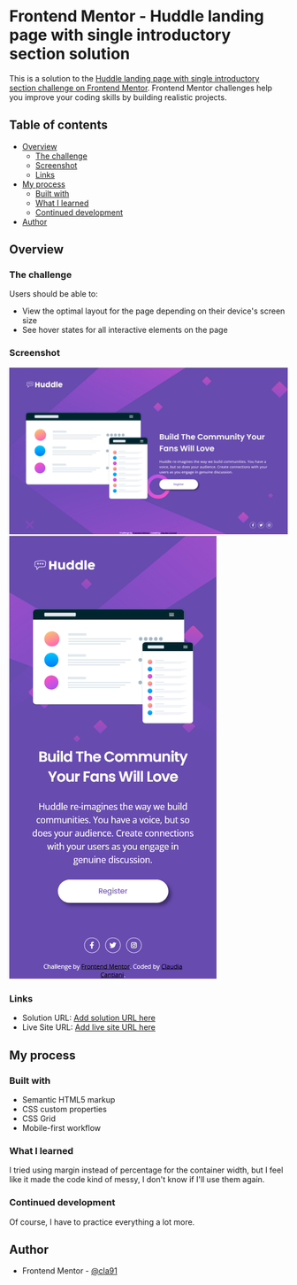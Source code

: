 # Frontend Mentor - Huddle landing page with single introductory section solution

This is a solution to the [Huddle landing page with single introductory section challenge on Frontend Mentor](https://www.frontendmentor.io/challenges/huddle-landing-page-with-a-single-introductory-section-B_2Wvxgi0). Frontend Mentor challenges help you improve your coding skills by building realistic projects.

## Table of contents

- [Overview](#overview)
  - [The challenge](#the-challenge)
  - [Screenshot](#screenshot)
  - [Links](#links)
- [My process](#my-process)
  - [Built with](#built-with)
  - [What I learned](#what-i-learned)
  - [Continued development](#continued-development)
- [Author](#author)

## Overview

### The challenge

Users should be able to:

- View the optimal layout for the page depending on their device's screen size
- See hover states for all interactive elements on the page

### Screenshot

![](./screenshot-desktop.png)
![](./screenshot-mobile.png)

### Links

- Solution URL: [Add solution URL here](https://www.frontendmentor.io/solutions/landing-page-with-grid-HJB5tegB9)
- Live Site URL: [Add live site URL here](https://cla91.github.io/huddle-landing-page-with-single-introductory-section-master/)

## My process

### Built with

- Semantic HTML5 markup
- CSS custom properties
- CSS Grid
- Mobile-first workflow

### What I learned

I tried using margin instead of percentage for the container width, but I feel like it made the code kind of messy, I don't know if I'll use them again.

### Continued development

Of course, I have to practice everything a lot more.

## Author

- Frontend Mentor - [@cla91](https://www.frontendmentor.io/profile/cla91)
